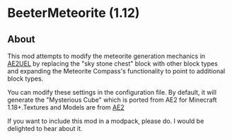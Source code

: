 # BeeterMeteorite (1.12)

## About
This mod attempts to modify the meteorite generation mechanics in [AE2UEL](https://github.com/AE2-UEL/Applied-Energistics-2) by replacing the "sky stone chest" block with other block types and expanding the Meteorite Compass's functionality to point to additional block types.

You can modify these settings in the configuration file. By default, it will generate the "Mysterious Cube" which is ported from AE2 for Minecraft 1.18+.Textures and Models are from [AE2](https://github.com/AppliedEnergistics/Applied-Energistics-2?tab=readme-ov-file#license)

If you want to include this mod in a modpack, please do. I would be delighted to hear about it.
